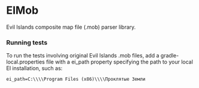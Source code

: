 # EIMob
Evil Islands composite map file (.mob) parser library.

### Running tests
To run the tests involving original Evil Islands .mob files,
add a gradle-local.properties file with a ei_path property specifying
the path to your local EI installation, such as:

`ei_path=C:\\\\Program Files (x86)\\\\Проклятые Земли`